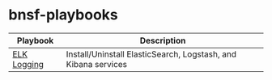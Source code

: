 # bnsf-playbooks

| Playbook | Description |
| -------- | ----------- |
| [ELK Logging](./playbooks/ELK%20Logging) | Install/Uninstall ElasticSearch, Logstash, and Kibana services |
